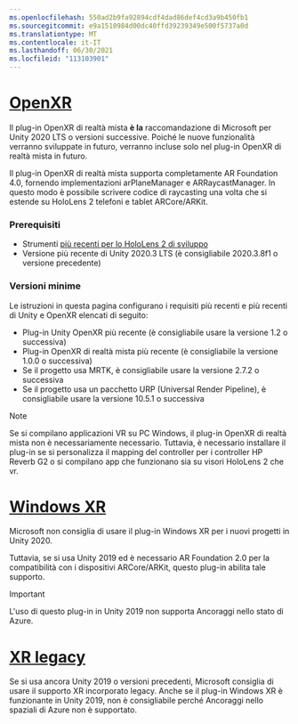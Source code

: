 ```yaml
---
ms.openlocfilehash: 550ad2b9fa92894cdf4dad86def4cd3a9b450fb1
ms.sourcegitcommit: e9a1510984d00dc40ffd39239349e500f5737a0d
ms.translationtype: MT
ms.contentlocale: it-IT
ms.lasthandoff: 06/30/2021
ms.locfileid: "113103901"
---
```

# <a name="openxr"></a>[OpenXR](#tab/openxr)

Il plug-in OpenXR di realtà mista **è la** raccomandazione di Microsoft per Unity 2020 LTS o versioni successive. Poiché le nuove funzionalità verranno sviluppate in futuro, verranno incluse solo nel plug-in OpenXR di realtà mista in futuro.

Il plug-in OpenXR di realtà mista supporta completamente AR Foundation 4.0, fornendo implementazioni arPlaneManager e ARRaycastManager. In questo modo è possibile scrivere codice di raycasting una volta che si estende su HoloLens 2 telefoni e tablet ARCore/ARKit.

### <a name="prerequisites"></a>Prerequisiti 

* Strumenti [più recenti per lo HoloLens 2 di sviluppo](../../../install-the-tools.md?tabs=unity#installation-checklist)
* Versione più recente di Unity 2020.3 LTS (è consigliabile 2020.3.8f1 o versione precedente)

### <a name="minimum-versions"></a>Versioni minime

Le istruzioni in questa pagina configurano i requisiti più recenti e più recenti di Unity e OpenXR elencati di seguito:

* Plug-in Unity OpenXR più recente (è consigliabile usare la versione 1.2 o successiva)
* Plug-in OpenXR di realtà mista più recente (è consigliabile la versione 1.0.0 o successiva)
* Se il progetto usa MRTK, è consigliabile usare la versione 2.7.2 o successiva
* Se il progetto usa un pacchetto URP (Universal Render Pipeline), è consigliabile usare la versione 10.5.1 o successiva

<!-- ![Screenshot of the open xr unity basic sample running on a HoloLens](../../images/openxr-example.png) -->

> [!NOTE]
> Se si compilano applicazioni VR su PC Windows, il plug-in OpenXR di realtà mista non è necessariamente necessario. Tuttavia, è necessario installare il plug-in se si personalizza il mapping del controller per i controller HP Reverb G2 o si compilano app che funzionano sia su visori HoloLens 2 che vr.

# <a name="windows-xr"></a>[Windows XR](#tab/windowsxr)

Microsoft non consiglia di usare il plug-in Windows XR per i nuovi progetti in Unity 2020.

Tuttavia, se si usa Unity 2019 ed è necessario AR Foundation 2.0 per la compatibilità con i dispositivi ARCore/ARKit, questo plug-in abilita tale supporto.

> [!IMPORTANT]
> L'uso di questo plug-in in Unity 2019 non supporta Ancoraggi nello stato di Azure. 

# <a name="legacy-xr"></a>[XR legacy](#tab/legacy)

Se si usa ancora Unity 2019 o versioni precedenti, Microsoft consiglia di usare il supporto XR incorporato legacy. Anche se il plug-in Windows XR è funzionante in Unity 2019, non è consigliabile perché Ancoraggi nello spaziali di Azure non è supportato.